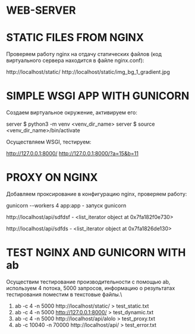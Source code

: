 # WEB-SERVER

# STATIC FILES FROM NGINX

 Проверяем работу nginx на отдачу статических файлов (код виртуального сервера находится в файле nginx.conf):
 
 http://localhost/static/ 
 http://localhost/static/img_bg_1_gradient.jpg
 
 # SIMPLE WSGI APP WITH GUNICORN
 
Создаем виртуальное окружение, активируем его:
 
server $ python3 -m venv <venv_dir_name>
server $ source <venv_dir_name>/bin/activate

Осуществляем WSGI, тестируем:

http://127.0.0.1:8000/
http://127.0.0.1:8000/?a=15&b=11

# PROXY ON NGINX 

Добавляем проксирование в конфигурацию nginx, проверяем работу:

gunicorn --workers 4 app:app - запуск gunicorn

http://localhost/api/sdfdsf - <list_iterator object at 0x7fa182f0e730>

http://localhost/api/sdfds - <list_iterator object at 0x7fa1826de130>

# TEST NGINX AND GUNICORN WITH ab

Осуществим тестирование производительности с помощью ab, используем 4 потока, 5000 запросов, информацию о результатах тестирования поместим в текстовые файлы.\
1) ab -c 4 -n 5000 http://localhost/static/ > test_static.txt
2) ab -c 4 -n 5000 http://127.0.0.1:8000/ > test_dynamic.txt
3) ab -c 4 -n 5000 http://localhost/api/alolo > test_proxy.txt
4) ab -c 10040 -n 70000 http://localhost/api/ > test_error.txt
